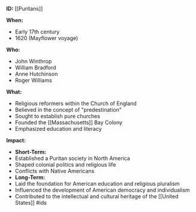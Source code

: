 **ID:** [[Puritans]]

**When:**

* Early 17th century
* 1620 (Mayflower voyage)

**Who:**

* John Winthrop
* William Bradford
* Anne Hutchinson
* Roger Williams

**What:**

* Religious reformers within the Church of England
* Believed in the concept of "predestination"
* Sought to establish pure churches
* Founded the [[Massachusetts]] Bay Colony
* Emphasized education and literacy

**Impact:**

* **Short-Term:**
 * Established a Puritan society in North America
 * Shaped colonial politics and religious life
 * Conflicts with Native Americans
* **Long-Term:**
 * Laid the foundation for American education and religious pluralism
 * Influenced the development of American democracy and individualism
 * Contributed to the intellectual and cultural heritage of the [[United States]]
#ids